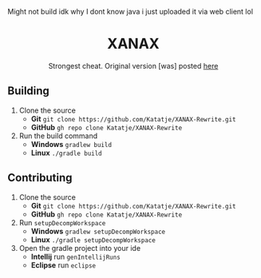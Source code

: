 Might not build idk why I dont know java i just uploaded it via web client lol 
<h1 align="center">XANAX</h1>

<p align="center">Strongest cheat. Original version [was] posted <a href="https://github.com/Katatje/XANAX">here</a></p>

## Building

1. Clone the source 
   * **Git** `git clone https://github.com/Katatje/XANAX-Rewrite.git`
   * **GitHub** `gh repo clone Katatje/XANAX-Rewrite`
2. Run the build command
   * **Windows** `gradlew build`
   * **Linux** `./gradle build`
   
## Contributing

1. Clone the source 
   * **Git** `git clone https://github.com/Katatje/XANAX-Rewrite.git`
   * **GitHub** `gh repo clone Katatje/XANAX-Rewrite`
2. Run `setupDecompWorkspace`
   * **Windows** `gradlew setupDecompWorkspace`
   * **Linux** `./gradle setupDecompWorkspace`
3. Open the gradle project into your ide
   * **Intellij** run `genIntellijRuns`
   * **Eclipse** run `eclipse` 
